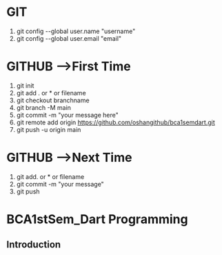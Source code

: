# GIT
1) git config --global user.name "username"
2) git config --global user.email "email"

# GITHUB  -->First Time
1. git init
2. git add . or * or filename
3. git checkout branchname 
4. git branch -M main  
5. git commit -m  "your message here"  
6. git remote add origin https://github.com/oshangithub/bca1semdart.git
7. git push -u origin main

# GITHUB  -->Next Time
1) git add. or * or filename
2) git commit -m "your message"
3) git push 


# BCA1stSem_Dart Programming

## Introduction
